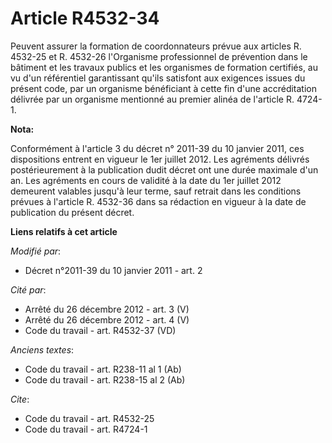 # Article R4532-34

Peuvent assurer la formation de coordonnateurs prévue aux articles R. 4532-25 et R. 4532-26 l'Organisme professionnel de
prévention dans le bâtiment et les travaux publics et les organismes de formation certifiés, au vu d'un référentiel
garantissant qu'ils satisfont aux exigences issues du présent code, par un organisme bénéficiant à cette fin d'une
accréditation délivrée par un organisme mentionné au premier alinéa de l'article R. 4724-1.

**Nota:**

Conformément à l'article 3 du décret n° 2011-39 du 10 janvier 2011, ces dispositions entrent en vigueur le 1er juillet 2012.
Les agréments délivrés postérieurement à la publication dudit décret ont une durée maximale d'un an. Les agréments en cours
de validité à la date du 1er juillet 2012 demeurent valables jusqu'à leur terme, sauf retrait dans les conditions prévues à
l'article R. 4532-36 dans sa rédaction en vigueur à la date de publication du présent décret.

**Liens relatifs à cet article**

_Modifié par_:

  - Décret n°2011-39 du 10 janvier 2011 - art. 2

_Cité par_:

  - Arrêté du 26 décembre 2012 - art. 3 (V)
  - Arrêté du 26 décembre 2012 - art. 4 (V)
  - Code du travail - art. R4532-37 (VD)

_Anciens textes_:

  - Code du travail - art. R238-11 al 1 (Ab)
  - Code du travail - art. R238-15 al 2 (Ab)

_Cite_:

  - Code du travail - art. R4532-25
  - Code du travail - art. R4724-1
